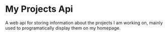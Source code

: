 # My Projects Api

A web api for storing information about the projects I am working on, mainly used to programatically display them on my homepage.